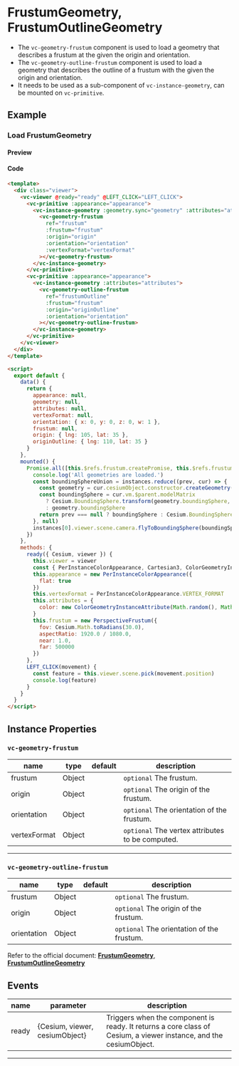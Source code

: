 # FrustumGeometry, FrustumOutlineGeometry

- The `vc-geometry-frustum` component is used to load a geometry that describes a frustum at the given the origin and orientation.
- The `vc-geometry-outline-frustum` component is used to load a geometry that describes the outline of a frustum with the given the origin and orientation.
- It needs to be used as a sub-component of `vc-instance-geometry`, can be mounted on `vc-primitive`.

## Example

### Load FrustumGeometry

#### Preview

<doc-preview>
  <template>
    <div class="viewer">
      <vc-viewer @ready="ready" @LEFT_CLICK="LEFT_CLICK">
        <vc-primitive :appearance="appearance">
          <vc-instance-geometry :geometry.sync="geometry" :attributes="attributes">
            <vc-geometry-frustum
              ref="frustum"
              :frustum="frustum"
              :origin="origin"
              :orientation="orientation"
              :vertexFormat="vertexFormat"
            ></vc-geometry-frustum>
          </vc-instance-geometry>
        </vc-primitive>
        <vc-primitive :appearance="appearance">
          <vc-instance-geometry :attributes="attributes">
            <vc-geometry-outline-frustum
              ref="frustumOutline"
              :frustum="frustum"
              :origin="originOutline"
              :orientation="orientation"
            ></vc-geometry-outline-frustum>
          </vc-instance-geometry>
        </vc-primitive>
      </vc-viewer>
    </div>
  </template>

  <script>
    export default {
      data() {
        return {
          appearance: null,
          geometry: null,
          attributes: null,
          vertexFormat: null,
          orientation: { x: 0, y: 0, z: 0, w: 1},
          frustum: null,
          origin: { lng: 105, lat: 35 },
          originOutline: { lng: 110, lat: 35 }
        }
      },
      mounted () {
        Promise.all([
          this.$refs.frustum.createPromise,
          this.$refs.frustumOutline.createPromise,
        ]).then(instances => {
          console.log('All geometries are loaded.')
          const boundingSphereUnion = instances.reduce((prev, cur) => {
            const geometry = cur.cesiumObject.constructor.createGeometry(cur.cesiumObject)
            const boundingSphere = cur.vm.$parent.modelMatrix
              ? Cesium.BoundingSphere.transform(geometry.boundingSphere, cur.vm.$parent.modelMatrix)
              : geometry.boundingSphere
            return prev === null ? boundingSphere : Cesium.BoundingSphere.union(prev, boundingSphere)
          }, null)
          instances[0].viewer.scene.camera.flyToBoundingSphere(boundingSphereUnion)
        })
      },
      methods: {
        ready({ Cesium, viewer }) {
          this.viewer = viewer
          const { PerInstanceColorAppearance, Cartesian3, ColorGeometryInstanceAttribute, PerspectiveFrustum, Quaternion } = Cesium
          this.appearance = new PerInstanceColorAppearance({
            flat : true
          })
          this.vertexFormat = PerInstanceColorAppearance.VERTEX_FORMAT
          this.attributes = {
            color: new ColorGeometryInstanceAttribute(Math.random(), Math.random(), Math.random(), 0.5)
          }
          this.frustum = new PerspectiveFrustum({
            fov: Cesium.Math.toRadians(30.0),
            aspectRatio: 1920.0 / 1080.0,
            near: 1.0,
            far: 500000
          })
        },
        LEFT_CLICK(movement) {
          const feature = this.viewer.scene.pick(movement.position)
          console.log(feature)
        }
      }
    }
  </script>
</doc-preview>

#### Code

```html
<template>
  <div class="viewer">
    <vc-viewer @ready="ready" @LEFT_CLICK="LEFT_CLICK">
      <vc-primitive :appearance="appearance">
        <vc-instance-geometry :geometry.sync="geometry" :attributes="attributes">
          <vc-geometry-frustum
            ref="frustum"
            :frustum="frustum"
            :origin="origin"
            :orientation="orientation"
            :vertexFormat="vertexFormat"
          ></vc-geometry-frustum>
        </vc-instance-geometry>
      </vc-primitive>
      <vc-primitive :appearance="appearance">
        <vc-instance-geometry :attributes="attributes">
          <vc-geometry-outline-frustum
            ref="frustumOutline"
            :frustum="frustum"
            :origin="originOutline"
            :orientation="orientation"
          ></vc-geometry-outline-frustum>
        </vc-instance-geometry>
      </vc-primitive>
    </vc-viewer>
  </div>
</template>

<script>
  export default {
    data() {
      return {
        appearance: null,
        geometry: null,
        attributes: null,
        vertexFormat: null,
        orientation: { x: 0, y: 0, z: 0, w: 1 },
        frustum: null,
        origin: { lng: 105, lat: 35 },
        originOutline: { lng: 110, lat: 35 }
      }
    },
    mounted() {
      Promise.all([this.$refs.frustum.createPromise, this.$refs.frustumOutline.createPromise]).then((instances) => {
        console.log('All geometries are loaded.')
        const boundingSphereUnion = instances.reduce((prev, cur) => {
          const geometry = cur.cesiumObject.constructor.createGeometry(cur.cesiumObject)
          const boundingSphere = cur.vm.$parent.modelMatrix
            ? Cesium.BoundingSphere.transform(geometry.boundingSphere, cur.vm.$parent.modelMatrix)
            : geometry.boundingSphere
          return prev === null ? boundingSphere : Cesium.BoundingSphere.union(prev, boundingSphere)
        }, null)
        instances[0].viewer.scene.camera.flyToBoundingSphere(boundingSphereUnion)
      })
    },
    methods: {
      ready({ Cesium, viewer }) {
        this.viewer = viewer
        const { PerInstanceColorAppearance, Cartesian3, ColorGeometryInstanceAttribute, PerspectiveFrustum, Quaternion } = Cesium
        this.appearance = new PerInstanceColorAppearance({
          flat: true
        })
        this.vertexFormat = PerInstanceColorAppearance.VERTEX_FORMAT
        this.attributes = {
          color: new ColorGeometryInstanceAttribute(Math.random(), Math.random(), Math.random(), 0.5)
        }
        this.frustum = new PerspectiveFrustum({
          fov: Cesium.Math.toRadians(30.0),
          aspectRatio: 1920.0 / 1080.0,
          near: 1.0,
          far: 500000
        })
      },
      LEFT_CLICK(movement) {
        const feature = this.viewer.scene.pick(movement.position)
        console.log(feature)
      }
    }
  }
</script>
```

## Instance Properties

### `vc-geometry-frustum`

| name         | type   | default | description                                      |
| ------------ | ------ | ------- | ------------------------------------------------ |
| frustum      | Object |         | `optional` The frustum.                          |
| origin       | Object |         | `optional` The origin of the frustum.            |
| orientation  | Object |         | `optional` The orientation of the frustum.       |
| vertexFormat | Object |         | `optional` The vertex attributes to be computed. |

---

### `vc-geometry-outline-frustum`

| name        | type   | default | description                                |
| ----------- | ------ | ------- | ------------------------------------------ |
| frustum     | Object |         | `optional` The frustum.                    |
| origin      | Object |         | `optional` The origin of the frustum.      |
| orientation | Object |         | `optional` The orientation of the frustum. |

Refer to the official document: **[FrustumGeometry](https://cesium.com/docs/cesiumjs-ref-doc/FrustumGeometry.html)**, **[FrustumOutlineGeometry](https://cesium.com/docs/cesiumjs-ref-doc/FrustumOutlineGeometry.html)**

## Events

<!-- prettier-ignore -->
| name | parameter | description |
| ---- | --------- | ----------- |
| ready | {Cesium, viewer, cesiumObject} | Triggers when the component is ready. It returns a core class of Cesium, a viewer instance, and the cesiumObject. |

---
